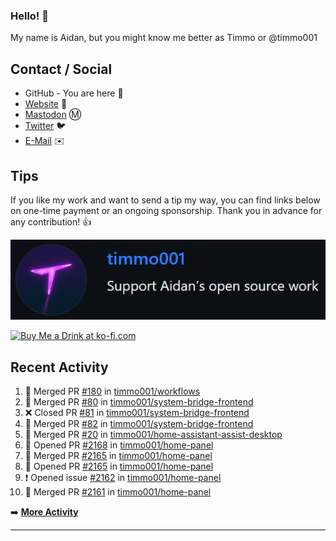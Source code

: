 ### Hello! 👋

My name is Aidan, but you might know me better as Timmo or @timmo001

## Contact / Social

- GitHub - You are here 👋
- [Website](https://timmo.dev) 📙
- <a href="https://fosstodon.org/@timmo" rel="me" target="_blank">Mastodon</a> Ⓜ️
- [Twitter](https://twitter.com/timmo001) 🐦
- [E-Mail](mailto:aidan@timmo.dev) ✉️

## Tips

If you like my work and want to send a tip my way, you can find links below on one-time payment or an ongoing sponsorship. Thank you in advance for any contribution! 👍

[![GitHub Sponsor][sponsor-badge]][sponsor]

<a href="https://ko-fi.com/M4M6YNVS" target="_blank"><img height="36" style="border:0px;height:36px;" src="https://cdn.ko-fi.com/cdn/kofi1.png?v=2" border="0" alt="Buy Me a Drink at ko-fi.com" /></a>

## Recent Activity

<!--START_SECTION:activity-->
1. 🎉 Merged PR [#180](https://github.com/timmo001/workflows/pull/180) in [timmo001/workflows](https://github.com/timmo001/workflows)
2. 🎉 Merged PR [#80](https://github.com/timmo001/system-bridge-frontend/pull/80) in [timmo001/system-bridge-frontend](https://github.com/timmo001/system-bridge-frontend)
3. ❌ Closed PR [#81](https://github.com/timmo001/system-bridge-frontend/pull/81) in [timmo001/system-bridge-frontend](https://github.com/timmo001/system-bridge-frontend)
4. 🎉 Merged PR [#82](https://github.com/timmo001/system-bridge-frontend/pull/82) in [timmo001/system-bridge-frontend](https://github.com/timmo001/system-bridge-frontend)
5. 🎉 Merged PR [#20](https://github.com/timmo001/home-assistant-assist-desktop/pull/20) in [timmo001/home-assistant-assist-desktop](https://github.com/timmo001/home-assistant-assist-desktop)
6. 💪 Opened PR [#2168](https://github.com/timmo001/home-panel/pull/2168) in [timmo001/home-panel](https://github.com/timmo001/home-panel)
7. 🎉 Merged PR [#2165](https://github.com/timmo001/home-panel/pull/2165) in [timmo001/home-panel](https://github.com/timmo001/home-panel)
8. 💪 Opened PR [#2165](https://github.com/timmo001/home-panel/pull/2165) in [timmo001/home-panel](https://github.com/timmo001/home-panel)
9. ❗️ Opened issue [#2162](https://github.com/timmo001/home-panel/issues/2162) in [timmo001/home-panel](https://github.com/timmo001/home-panel)
10. 🎉 Merged PR [#2161](https://github.com/timmo001/home-panel/pull/2161) in [timmo001/home-panel](https://github.com/timmo001/home-panel)
<!--END_SECTION:activity-->

➡️  **[More Activity](/RECENT-ACTIVITY.md)**

---

[sponsor-badge]: https://github.com/timmo001/timmo001/blob/master/sponsor.png?raw=true
[sponsor]: https://github.com/sponsors/timmo001?o=esc
